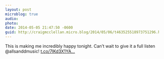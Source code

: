 ```yaml
---
layout: post
microblog: true
audio: 
photo: 
date: 2014-05-05 21:47:50 -0600
guid: http://craigmcclellan.micro.blog/2014/05/06/t463525518973751296.html
---
```

This is making me incredibly happy tonight. Can’t wait to give it a full listen @allsanddmusic! [t.co/7lKd3X1YA...](http://t.co/7lKd3X1YAu)
